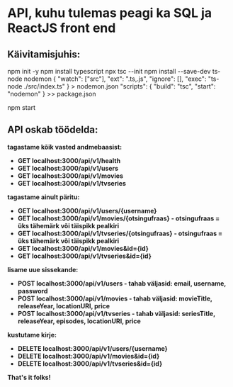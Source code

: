 # API, kuhu tulemas peagi ka SQL ja ReactJS front end

## Käivitamisjuhis:
npm init -y
npm install typescript
npx tsc --init
npm install --save-dev ts-node nodemon
{
  "watch": ["src"],
  "ext": ".ts,.js",
  "ignore": [],
  "exec": "ts-node ./src/index.ts"
} > nodemon.json
"scripts": {
    "build": "tsc",
    "start": "nodemon"
} >> package.json

npm start

## API oskab töödelda:
<b>tagastame kõik vasted andmebaasist:<b>
<ul>
  <li>GET localhost:3000/api/v1/health
  <li>GET localhost:3000/api/v1/users
  <li>GET localhost:3000/api/v1/movies
  <li>GET localhost:3000/api/v1/tvseries
</ul>
<b>tagastame ainult päritu:<b>
<ul>
  <li>GET localhost:3000/api/v1/users/{username}
  <li>GET localhost:3000/api/v1/movies/{otsingufraas} - otsingufraas = üks tähemärk või täispikk pealkiri
  <li>GET localhost:3000/api/v1/tvseries/{otsingufraas} - otsingufraas = üks tähemärk või täispikk pealkiri
  <li>GET localhost:3000/api/v1/movies&id={id}
  <li>GET localhost:3000/api/v1/tvseries&id={id}
</ul>
<b>lisame uue sissekande:<b>
<ul>
  <li>POST localhost:3000/api/v1/users - tahab väljasid: email, username, password
  <li>POST localhost:3000/api/v1/movies - tahab väljasid: movieTitle, releaseYear, locationURI, price
  <li>POST localhost:3000/api/v1/tvseries - tahab väljasid: seriesTitle, releaseYear, episodes, locationURI, price
</ul>
<b>kustutame kirje:<b>
<ul>
  <li>DELETE localhost:3000/api/v1/users/{username}
  <li>DELETE localhost:3000/api/v1/movies&id={id}
  <li>DELETE localhost:3000/api/v1/tvseries&id={id}
</ul>

That's it folks!
